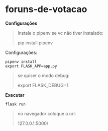 # foruns-de-votacao
**Configurações**
>Instale o pipenv se vc não tiver instalado:
>
>pip install pipenv

Configurações:

  ```
  pipenv install
  export FLASK_APP=app.py
  ```
  >se quiser o modo debug:
  >
  >export FLASK_DEBUG=1


  **Executar**

  ```
  flask run
  ```

  >no navegador coloque a url:
  >
  >127.0.0.1:5000/
